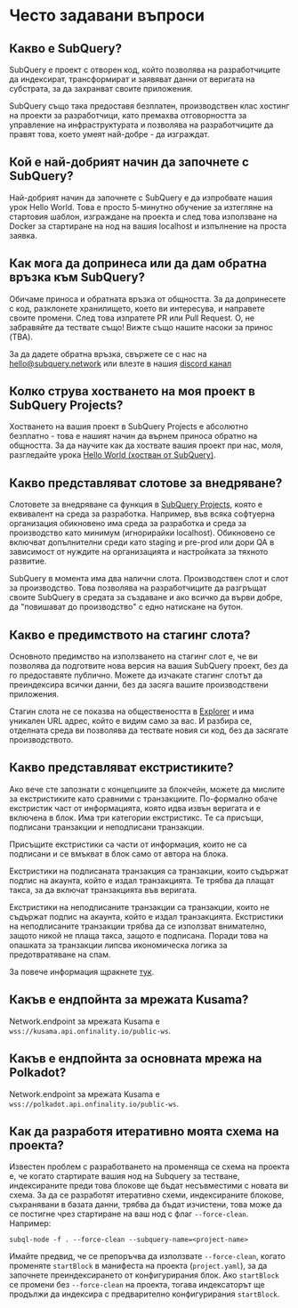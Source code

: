 # Често задавани въпроси

## Какво е SubQuery?

SubQuery е проект с отворен код, който позволява на разработчиците да индексират, трансформират и заявяват данни от веригата на субстрата, за да захранват своите приложения.

SubQuery също така предоставя безплатен, производствен клас хостинг на проекти за разработчици, като премахва отговорността за управление на инфраструктурата и позволява на разработчиците да правят това, което умеят най-добре - да изграждат.

## Кой е най-добрият начин да започнете с SubQuery?

Най-добрият начин да започнете с SubQuery е да изпробвате нашия урок Hello World. Това е просто 5-минутно обучение за изтегляне на стартовия шаблон, изграждане на проекта и след това използване на Docker за стартиране на нод на вашия localhost и изпълнение на проста заявка.

## Как мога да допринеса или да дам обратна връзка към SubQuery?

Обичаме приноса и обратната връзка от общността. За да допринесете с код, разклонете хранилището, което ви интересува, и направете своите промени. След това изпратете PR или Pull Request. О, не забравяйте да тествате също! Вижте също нашите насоки за принос (TBA).

За да дадете обратна връзка, свържете се с нас на hello@subquery.network или влезте в нашия [discord канал](https://discord.com/invite/78zg8aBSMG)

## Колко струва хостването на моя проект в SubQuery Projects?

Хостването на вашия проект в SubQuery Projects е абсолютно безплатно - това е нашият начин да върнем приноса обратно на общността. За да научите как да хоствате вашия проект при нас, моля, разгледайте урока [Hello World (хостван от SubQuery)](../quickstart/helloworld-hosted.md).

## Какво представляват слотове за внедряване?

Слотовете за внедряване са функция в [SubQuery Projects](https://project.subquery.network), която е еквивалент на среда за разработка. Например, във всяка софтуерна организация обикновено има среда за разработка и среда за производство като минимум (игнорирайки localhost). Обикновено се включват допълнителни среди като staging и pre-prod или дори QA в зависимост от нуждите на организацията и настройката за тяхното развитие.

SubQuery в момента има два налични слота. Производствен слот и слот за производство. Това позволява на разработчиците да разгръщат своите SubQuery в средата за създаване и ако всичко да върви добре, да "повишават до производство" с едно натискане на бутон.

## Какво е предимството на стагинг слота?

Основното предимство на използването на стагинг слот е, че ви позволява да подготвите нова версия на вашия SubQuery проект, без да го предоставяте публично. Можете да изчакате стагинг слотът да преиндексира всички данни, без да засяга вашите производствени приложения.

Стагин слота не се показва на обществеността в [Explorer](https://explorer.subquery.network/) и има уникален URL адрес, който е видим само за вас. И разбира се, отделната среда ви позволява да тествате новия си код, без да засягате производството.

## Какво представляват екстристиките?

Ако вече сте запознати с концепциите за блокчейн, можете да мислите за екстристиките като сравними с транзакциите. По-формално обаче екстристик част от информацията, която идва извън веригата и е включена в блок. Има три категории екстристикс. Те са присъщи, подписани транзакции и неподписани транзакции.

Присъщите екстристики са части от информация, които не са подписани и се вмъкват в блок само от автора на блока.

Екстристики на подписаната транзакция са транзакции, които съдържат подпис на акаунта, който е издал транзакцията. Те трябва да плащат такса, за да включат транзакцията във веригата.

Екстристики на неподписаните транзакции са транзакции, които не съдържат подпис на акаунта, който е издал транзакцията. Екстристики на неподписаните транзакции трябва да се използват внимателно, защото никой не плаща такса, защото е подписана. Поради това на опашката за транзакции липсва икономическа логика за предотвратяване на спам.

За повече информация щракнете [тук](https://substrate.dev/docs/en/knowledgebase/learn-substrate/extrinsics).

## Какъв е ендпойнта за мрежата Kusama?

Network.endpoint за мрежата Kusama е `wss://kusama.api.onfinality.io/public-ws`.

## Какъв е ендпойнта за основната мрежа на Polkadot?

Network.endpoint за мрежата Kusama е `wss://polkadot.api.onfinality.io/public-ws`.

## Как да разработя итеративно моята схема на проекта?

Известен проблем с разработването на променяща се схема на проекта е, че когато стартирате вашия нод на Subquery за тестване, индексираните преди това блокове ще бъдат несъвместими с новата ви схема. За да се разработят итеративно схеми, индексираните блокове, съхранявани в базата данни, трябва да бъдат изчистени, това може да се постигне чрез стартиране на ваш нод с флаг `--force-clean`. Например:

```shell
subql-node -f . --force-clean --subquery-name=<project-name>
```

Имайте предвид, че се препоръчва да използвате `--force-clean`, когато променяте `startBlock` в манифеста на проекта (`project.yaml`), за да започнете преиндексирането от конфигурирания блок. Ако `startBlock` се промени без `--force-clean` на проекта, тогава индексаторът ще продължи да индексира с предварително конфигурирания `startBlock`.